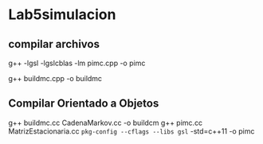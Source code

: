 # Lab5simulacion

## compilar archivos

g++ -lgsl -lgslcblas -lm pimc.cpp -o pimc

g++ buildmc.cpp -o buildmc 

## Compilar Orientado a Objetos

g++ buildmc.cc CadenaMarkov.cc -o buildcm
g++ pimc.cc MatrizEstacionaria.cc `pkg-config --cflags --libs gsl` -std=c++11 -o pimc
